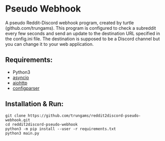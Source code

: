 # Pseudo Webhook

A pseudo Reddit-Discord webhook program, created by turtle (github.com/trungams). This program is configured to check a subreddit every few seconds and send an update to the destination URL specified in the config.ini file. The destination is supposed to be a Discord channel but you can change it to your web application.


## Requirements:
   - Python3
   - [asyncio](https://docs.python.org/3/library/asyncio.html)
   - [aiohttp](https://aiohttp.readthedocs.io/en/stable/)
   - [configparser](https://docs.python.org/3/library/configparser.html)


## Installation & Run:
  ```
  git clone https://github.com/trungams/reddit2discord-pseudo-webhook.git
  cd reddit2discord-pseudo-webhook
  python3 -m pip install --user -r requirements.txt
  python3 main.py
  ```
